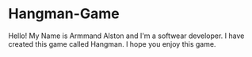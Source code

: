 # Hangman-Game

Hello! My Name is Armmand Alston and I'm a softwear developer. I have created this game called Hangman. I hope you enjoy this game. 